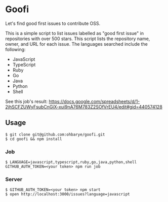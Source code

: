 # Goofi

Let's find good first issues to contribute OSS. 

This is a simple script to list issues labelled as "good first issue" in repositories with over 500 stars. This script lists the repository name, owner, and URL for each issue. The languages searched include the following:
* JavaScript
* TypeScript
* Ruby
* Go
* Java
* Python
* Shell


See this job's result: https://docs.google.com/spreadsheets/d/1-2jhSCFZUWyFsubCnGiX-xui9nA76M783Z2SOfVrEU4/edit#gid=440574128

## Usage

```
$ git clone git@github.com:ohbarye/goofi.git
$ cd goofi && npm install
```

### Job

```
$ LANGUAGE=javascript,typescript,ruby,go,java,python,shell GITHUB_AUTH_TOKEN=<your token> npm run job
```

### Server

```
$ GITHUB_AUTH_TOKEN=<your token> npm start
$ open http://localhost:3000/issues?language=javascript
```
